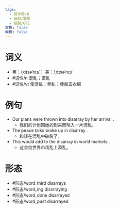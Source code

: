 ```yaml
---
tags:
  - 首字母/D
  - 级别/雅思
  - 级别/GRE
掌握: false
模糊: false
---
```

# 词义
- 英：/ˌdɪsəˈreɪ/； 美：/ˌdɪsəˈreɪ/
- #词性/n  混乱；紊乱
- #词性/vt  使混乱；弄乱；使脱去衣服
# 例句
- Our plans were thrown into disarray by her arrival .
	- 我们的计划因她的到来而陷入一片混乱。
- The peace talks broke up in disarray .
	- 和谈在混乱中破裂了。
- This would add to the disarray in world markets .
	- 这会给世界市场乱上添乱。
# 形态
- #形态/word_third disarrays
- #形态/word_ing disarraying
- #形态/word_done disarrayed
- #形态/word_past disarrayed
